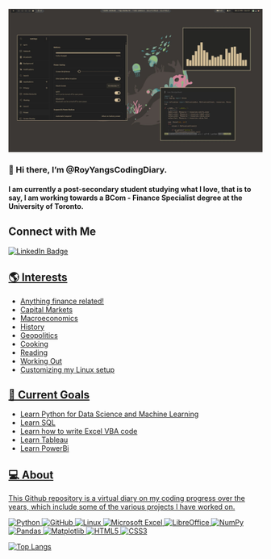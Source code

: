 ![alt text](https://github.com/RoyYangsCodingDiary/RoyYangsCodingDiary/blob/main/linux/1665188247270.jpeg?raw=true)

### 👋 Hi there, I’m @RoyYangsCodingDiary. 

#### I am currently a post-secondary student studying what I love, that is to say, I am working towards a BCom - Finance Specialist degree at the University of Toronto. 

## Connect with Me
<div id="badges">
  <a href="https://www.linkedin.com/in/royyang/">
    <img src="https://img.shields.io/badge/LinkedIn-blue?style=for-the-badge&logo=linkedin&logoColor=white" alt="LinkedIn Badge"/>
</div>

## 🌎 Interests
- Anything finance related!
- Capital Markets
- Macroeconomics
- History
- Geopolitics
- Cooking
- Reading
- Working Out
- Customizing my Linux setup

## 🌱 Current Goals
- Learn Python for Data Science and Machine Learning
- Learn SQL
- Learn how to write Excel VBA code
- Learn Tableau
- Learn PowerBi

## 💻 About
This Github repository is a virtual diary on my coding progress over the years, which include some of the various projects I have worked on.

![Python](https://img.shields.io/badge/python-3670A0?style=for-the-badge&logo=python&logoColor=ffdd54)
![GitHub](https://img.shields.io/badge/github-%23121011.svg?style=for-the-badge&logo=github&logoColor=white)
![Linux](https://img.shields.io/badge/Linux-FCC624?style=for-the-badge&logo=linux&logoColor=black)
![Microsoft Excel](https://img.shields.io/badge/Microsoft_Excel-217346?style=for-the-badge&logo=microsoft-excel&logoColor=white)
![LibreOffice](https://img.shields.io/badge/LibreOffice-%2318A303?style=for-the-badge&logo=LibreOffice&logoColor=white)
![NumPy](https://img.shields.io/badge/numpy-%23013243.svg?style=for-the-badge&logo=numpy&logoColor=white)
![Pandas](https://img.shields.io/badge/pandas-%23150458.svg?style=for-the-badge&logo=pandas&logoColor=white)
![Matplotlib](https://img.shields.io/badge/Matplotlib-%23ffffff.svg?style=for-the-badge&logo=Matplotlib&logoColor=black)
![HTML5](https://img.shields.io/badge/html5-%23E34F26.svg?style=for-the-badge&logo=html5&logoColor=white)
![CSS3](https://img.shields.io/badge/css3-%231572B6.svg?style=for-the-badge&logo=css3&logoColor=white)

[![Top Langs](https://github-readme-stats.vercel.app/api/top-langs/?username=RoyYangsCodingDiary&layout=compact)](https://github.com/RoyYangsCodingDiary)

<!---
RoyYangsCodingDiary/RoyYangsCodingDiary is a ✨ special ✨ repository because its `README.md` (this file) appears on your GitHub profile.
You can click the Preview link to take a look at your changes.
--->
